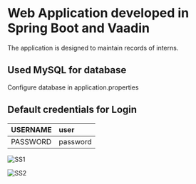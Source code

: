# Web Application developed in Spring Boot and Vaadin

The application is designed to maintain records of interns.

## Used MySQL for database

Configure database in application.properties

## Default credentials for Login

| USERNAME | user     |
| -------- | :------- |
| PASSWORD | password |



![SS1](/Users/c.b.shivananda/Documents/GitHub/Intern_Management_System-Spring_Boot/README.assets/SS1-1230032.png)





![SS2](/Users/c.b.shivananda/Documents/GitHub/Intern_Management_System-Spring_Boot/README.assets/SS2-1230043.png)